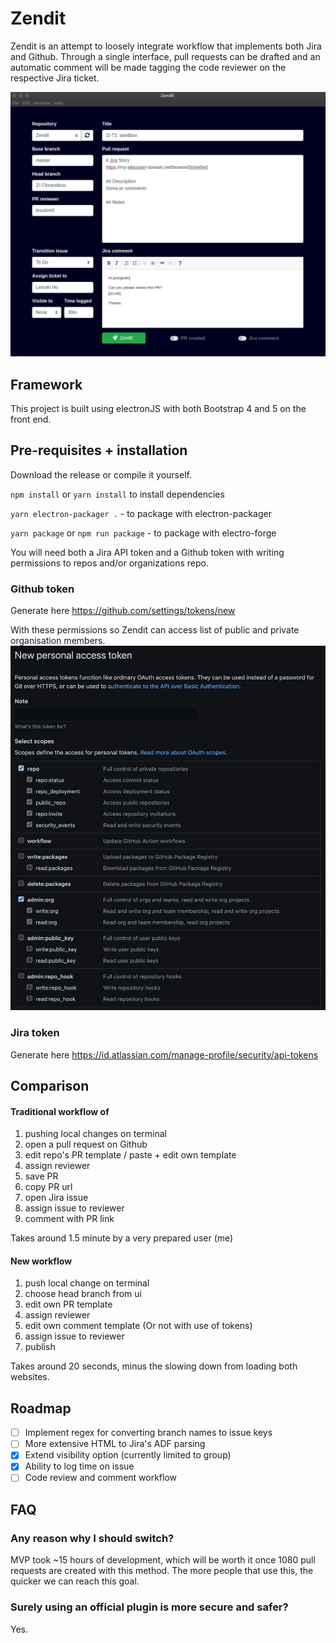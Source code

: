 # Zendit
Zendit is an attempt to loosely integrate workflow that implements both Jira and Github. Through a single interface, pull requests can be drafted and an automatic comment will be made tagging the code reviewer on the respective Jira ticket.

![demo](./docs/demo.png)

## Framework
This project is built using electronJS with both Bootstrap 4 and 5 on the front end. 

## Pre-requisites + installation
Download the release or compile it yourself.

`npm install` or `yarn install` to install dependencies

`yarn electron-packager .` - to package with electron-packager

`yarn package` or 
`npm run package`  - to package with electro-forge

You will need both a Jira API token and a Github token with writing permissions to repos and/or organizations repo.

### Github token
Generate here https://github.com/settings/tokens/new

With these permissions so Zendit can access list of public and private organisation members.
![gh](./docs/gh-perms.png)

### Jira token
Generate here https://id.atlassian.com/manage-profile/security/api-tokens

## Comparison 

#### Traditional workflow of 
1. pushing local changes on terminal
2. open a pull request on Github
3. edit repo's PR template / paste + edit own template
4. assign reviewer
5. save PR
6. copy PR url
7. open Jira issue
8. assign issue to reviewer
9. comment with PR link

Takes around 1.5 minute by a very prepared user (me)

#### New workflow
1. push local change on terminal
2. choose head branch from ui
3. edit own PR template
4. assign reviewer
5. edit own comment template (Or not with use of tokens)
6. assign issue to reviewer
7. publish

Takes around 20 seconds, minus the slowing down from loading both websites.

## Roadmap
- [ ] Implement regex for converting branch names to issue keys
- [ ] More extensive HTML to Jira's ADF parsing
- [x] Extend visibility option (currently limited to group)
- [x] Ability to log time on issue
- [ ] Code review and comment workflow

## FAQ
### Any reason why I should switch?

MVP took ~15 hours of development, which will be worth it once 1080 pull requests are created with this method. The more people that use this, the quicker we can reach this goal.


### Surely using an official plugin is more secure and safer?

Yes.

